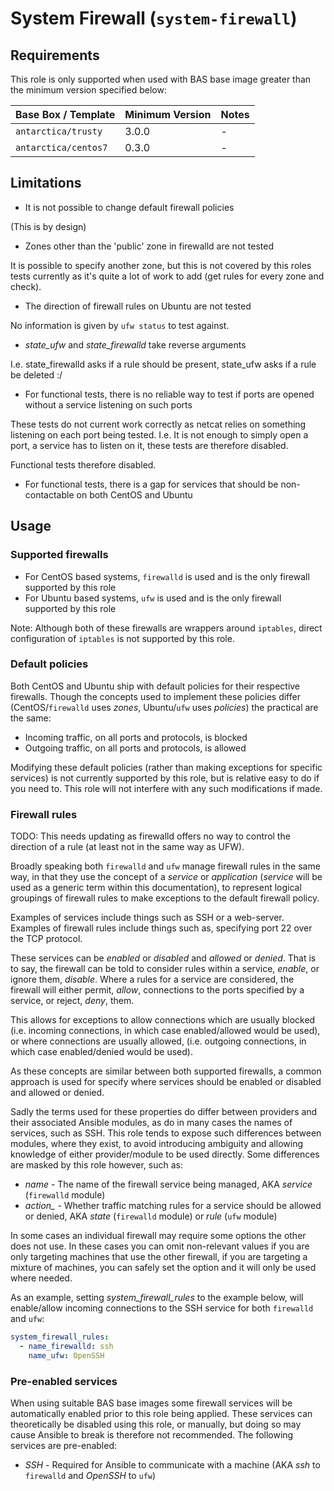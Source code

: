 # System Firewall (`system-firewall`)

## Requirements

This role is only supported when used with BAS base image greater than the minimum version specified below:

| Base Box / Template  | Minimum Version | Notes |
| -------------------- | --------------- | ----- |
| `antarctica/trusty`  | 3.0.0           | -     |
| `antarctica/centos7` | 0.3.0           | -     |

## Limitations

* It is not possible to change default firewall policies

(This is by design)

* Zones other than the 'public' zone in firewalld are not tested

It is possible to specify another zone, but this is not covered by this roles tests currently as it's quite a lot of 
work to add (get rules for every zone and check).

* The direction of firewall rules on Ubuntu are not tested

No information is given by `ufw status` to test against.

* *state_ufw* and *state_firewalld* take reverse arguments

I.e. state_firewalld asks if a rule should be present, state_ufw asks if a rule be deleted :/

* For functional tests, there is no reliable way to test if ports are opened without a service listening on such ports

These tests do not current work correctly as netcat relies on something listening on each port being tested.
I.e. It is not enough to simply open a port, a service has to listen on it, these tests are therefore disabled.

Functional tests therefore disabled.

* For functional tests, there is a gap for services that should be non-contactable on both CentOS and Ubuntu

## Usage

### Supported firewalls

* For CentOS based systems, `firewalld` is used and is the only firewall supported by this role
* For Ubuntu based systems, `ufw` is used and is the only firewall supported by this role

Note: Although both of these firewalls are wrappers around `iptables`, direct configuration of `iptables` is not 
supported by this role.

### Default policies

Both CentOS and Ubuntu ship with default policies for their respective firewalls. Though the concepts used to implement
these policies differ (CentOS/`firewalld` uses *zones*, Ubuntu/`ufw` uses *policies*) the practical are the same:

* Incoming traffic, on all ports and protocols, is blocked
* Outgoing traffic, on all ports and protocols, is allowed

Modifying these default policies (rather than making exceptions for specific services) is not currently supported by 
this role, but is relative easy to do if you need to. This role will not interfere with any such modifications if made.

### Firewall rules

TODO: This needs updating as firewalld offers no way to control the direction of a rule (at least not in the same way
as UFW).

Broadly speaking both `firewalld` and `ufw` manage firewall rules in the same way, in that they use the concept of a 
*service* or *application* (*service* will be used as a generic term within this documentation), to represent logical 
groupings of firewall rules to make exceptions to the default firewall policy.

Examples of services include things such as SSH or a web-server. Examples of firewall rules include things such as,
specifying port 22 over the TCP protocol.

These services can be *enabled* or *disabled* and *allowed* or *denied*. That is to say, the firewall can be told to 
consider  rules within a service, *enable*, or ignore them, *disable*. Where a rules for a service are considered, the 
firewall will either permit, *allow*, connections to the ports specified by a service, or reject, *deny*, them.

This allows for exceptions to allow connections which are usually blocked (i.e. incoming connections, in which case 
enabled/allowed would be used), or where connections are usually allowed, (i.e. outgoing connections, in which case 
enabled/denied would be used).

As these concepts are similar between both supported firewalls, a common approach is used for specify where services 
should be enabled or disabled and allowed or denied.

Sadly the terms used for these properties do differ between providers and their associated Ansible modules, as do in 
many cases the names of services, such as SSH. This role tends to expose such differences between modules, where they 
exist, to avoid introducing ambiguity and allowing knowledge of either provider/module to be used directly. Some 
differences are masked by this role however, such as:

* *name* - The name of the firewall service being managed, AKA *service* (`firewalld` module)
* *action_* - Whether traffic matching rules for a service should be allowed or denied, AKA *state* (`firewalld` 
module) or *rule* (`ufw` module)

In some cases an individual firewall may require some options the other does not use. In these cases you can 
omit non-relevant values if you are only targeting machines that use the other firewall, if you are targeting a mixture
of machines, you can safely set the option and it will only be used where needed.

As an example, setting *system_firewall_rules* to the example below, will enable/allow incoming connections to the SSH 
service for both `firewalld` and `ufw`:

```yml
system_firewall_rules:
  - name_firewalld: ssh
    name_ufw: OpenSSH
```

### Pre-enabled services

When using suitable BAS base images some firewall services will be automatically enabled prior to this role being 
applied. These services can theoretically be disabled using this role, or manually, but doing so may cause Ansible to 
break is therefore not recommended. The following services are pre-enabled:

* *SSH* - Required for Ansible to communicate with a machine (AKA *ssh* to `firewalld` and *OpenSSH* to `ufw`)


